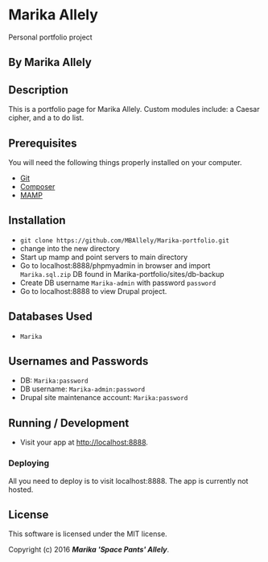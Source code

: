 # Marika Allely

Personal portfolio project

## By Marika Allely

## Description

This is a portfolio page for Marika Allely.  Custom modules include: a Caesar cipher, and a to do list.

## Prerequisites

You will need the following things properly installed on your computer.

* [Git](http://git-scm.com/)
* [Composer](https://getcomposer.org/)
* [MAMP](https://www.mamp.info/en/)

## Installation

* `git clone https://github.com/MBAllely/Marika-portfolio.git`
* change into the new directory
* Start up mamp and point servers to main directory
* Go to localhost:8888/phpmyadmin in browser and import `Marika.sql.zip` DB found in Marika-portfolio/sites/db-backup
* Create DB username `Marika-admin` with password `password`
* Go to localhost:8888 to view Drupal project.

## Databases Used
* `Marika`

## Usernames and Passwords
* DB: `Marika:password`
* DB username: `Marika-admin:password`
* Drupal site maintenance account: `Marika:password`

## Running / Development

* Visit your app at [http://localhost:8888](http://localhost:8888).

### Deploying

All you need to deploy is to visit localhost:8888. The app is currently not hosted.

## License

This software is licensed under the MIT license.

Copyright (c) 2016 _**Marika 'Space Pants' Allely**_.
